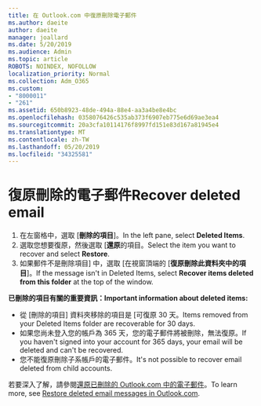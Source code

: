 ```yaml
---
title: 在 Outlook.com 中復原刪除電子郵件
ms.author: daeite
author: daeite
manager: joallard
ms.date: 5/20/2019
ms.audience: Admin
ms.topic: article
ROBOTS: NOINDEX, NOFOLLOW
localization_priority: Normal
ms.collection: Adm_O365
ms.custom:
- "8000011"
- "261"
ms.assetid: 650b8923-48de-494a-88e4-aa3a4be8e4bc
ms.openlocfilehash: 0358076426c535ab373f6907eb775e6d69ae3ea4
ms.sourcegitcommit: 20a3cfa10114176f8997fd151e83d167a81945e4
ms.translationtype: MT
ms.contentlocale: zh-TW
ms.lasthandoff: 05/20/2019
ms.locfileid: "34325581"
---
```

# <a name="recover-deleted-email"></a><span data-ttu-id="1d291-102">復原刪除的電子郵件</span><span class="sxs-lookup"><span data-stu-id="1d291-102">Recover deleted email</span></span>

1. <span data-ttu-id="1d291-103">在左窗格中，選取 [**刪除的項目**]。</span><span class="sxs-lookup"><span data-stu-id="1d291-103">In the left pane, select **Deleted Items**.</span></span>
2. <span data-ttu-id="1d291-104">選取您想要復原，然後選取 [**還原**的項目。</span><span class="sxs-lookup"><span data-stu-id="1d291-104">Select the item you want to recover and select **Restore**.</span></span>
3. <span data-ttu-id="1d291-105">如果郵件不是刪除項目] 中，選取 [在視窗頂端的 [**復原刪除此資料夾中的項目**]。</span><span class="sxs-lookup"><span data-stu-id="1d291-105">If the message isn't in Deleted Items, select **Recover items deleted from this folder** at the top of the window.</span></span>

 <span data-ttu-id="1d291-106">**已刪除的項目有關的重要資訊：**</span><span class="sxs-lookup"><span data-stu-id="1d291-106">**Important information about deleted items:**</span></span>
  
- <span data-ttu-id="1d291-107">從 [刪除的項目] 資料夾移除的項目是 [可復原 30 天。</span><span class="sxs-lookup"><span data-stu-id="1d291-107">Items removed from your Deleted Items folder are recoverable for 30 days.</span></span>
- <span data-ttu-id="1d291-108">如果您尚未登入您的帳戶為 365 天，您的電子郵件將被刪除，無法復原。</span><span class="sxs-lookup"><span data-stu-id="1d291-108">If you haven't signed into your account for 365 days, your email will be deleted and can't be recovered.</span></span>
- <span data-ttu-id="1d291-109">您不能復原刪除子系帳戶的電子郵件。</span><span class="sxs-lookup"><span data-stu-id="1d291-109">It's not possible to recover email deleted from child accounts.</span></span>

<span data-ttu-id="1d291-110">若要深入了解，請參閱[還原已刪除的 Outlook.com 中的電子郵件](https://go.microsoft.com/fwlink/p/?linkid=873117)。</span><span class="sxs-lookup"><span data-stu-id="1d291-110">To learn more, see [Restore deleted email messages in Outlook.com](https://go.microsoft.com/fwlink/p/?linkid=873117).</span></span>